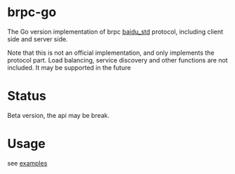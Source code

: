 # brpc-go

The Go version implementation of brpc [baidu_std](https://github.com/apache/incubator-brpc/blob/60159fc3f3e13490fb9806ea0a0cb0dcdbda7f7d/docs/cn/baidu_std.md) protocol, including client side and server side.

Note that this is not an official implementation, and only implements the protocol part. Load balancing, service discovery and other functions are not included. It may be supported in the future

# Status

Beta version, the api may be break.
 
# Usage

see [examples](./examples/echo)
